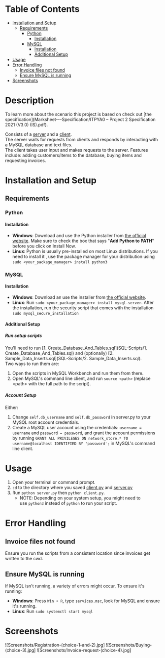 # Table of Contents
- [Installation and Setup](#installation-and-setup)
	- [Requirements](#Requirements)
		- [Python](#Python)
			- [Installation](#Installation-1)
		- [MySQL](#MySQL)
			- [Installation](#Installation-2)
			- [Additional Setup](#Additional-Setup)
- [Usage](#Usage)
- [Error Handling](#Error-Handling)
	- [Invoice files not found](#Invoice-files-not-found)
	- [Ensure MySQL is running](#Ensure-MySQL-is-running)
- [Screenshots](#Screenshots)
# Description
To learn more about the scenario this project is based on check out [the specification](Marksheet---Specification/ITPYA0 – Project 2 Specification 2021 (V3.0) (IS).pdf).

Consists of a [server](server.py) and a [client](client.py).   
The server waits for requests from clients and responds by interacting with a MySQL database and text files.    
The client takes user input and makes requests to the server. Features include: adding customers/items to the database, buying items and requesting invoices.
# Installation and Setup
## Requirements
### Python
#### Installation
- **Windows**: Download and use the Python installer from [the official website](https://www.python.org/downloads/). Make sure to check the box that says "**Add Python to PATH**" before you click on Install Now.
- **Linux**: Python is usually pre-installed on most Linux distributions. If you need to install it , use the package manager for your distribution using `sudo <your_package_manager> install python3`
### MySQL 
#### Installation
- **Windows**: Download an use the installer from [the official website](https://dev.mysql.com/downloads/installer/).
- **Linux**: Run `sudo <your_package_manager> install mysql-server`. After the installation, run the security script that comes with the installation `sudo mysql_secure_installation`
#### Additional Setup
##### Run setup scripts  
You'll need to run [1. Create_Database_And_Tables.sql](SQL-Scripts/1. Create_Database_And_Tables.sql) and (optionally) [2. Sample_Data_Inserts.sql](SQL-Scripts/2. Sample_Data_Inserts.sql).  
Two ways to run them are:
1. Open the scripts in MySQL Workbench and run them from there.
2. Open MySQL's command line client, and run `source <path>` (replace \<path> with the full path to the script).
##### Account Setup
Either: 
1. Change `self.db_username` and `self.db_password` in server.py to your MySQL root account credentials.
2. Create a MySQL user account using the credentials: `username = username` and `password = password`, and grant the account permissions by running `GRANT ALL PRIVILEGES ON network_store.* TO username@localhost IDENTIFIED BY 'password';` in MySQL's command line client.
# Usage
1. Open your terminal or command prompt.
2. `cd` to the directory where you saved [client.py](client.py) and [server.py](server.py)
3. Run `python server.py` then `python client.py`.
	- NOTE: Depending on your system setup, you might need to use `python3` instead of `python` to run your script.
# Error Handling
## Invoice files not found
Ensure you run the scripts from a consistent location since invoices get written to the cwd.
## Ensure MySQL is running
If MySQL isn't running, a variety of errors might occur. To ensure it's running:
- **Windows**: Press `Win + R`, type `services.msc`, look for MySQL and ensure it's running.
- **Linux**:  Run `sudo systemctl start mysql`
# Screenshots
![Screenshots/Registration-(choice-1-and-2).jpg]
![Screenshots/Buying-(choice-3).jpg]
![Screenshots/Invoice-request-(choice-4).jpg]
